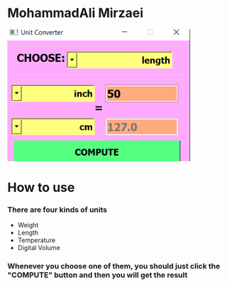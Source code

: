 # MohammadAli  Mirzaei

![UnitConverter](UnitConverter.png)


# How to use

### There are four kinds of units

- Weight
- Length
- Temperature
- Digital Volume

### Whenever you choose one of them, you should just click the "COMPUTE" button and then you will get the result


​